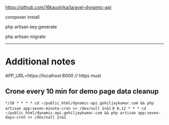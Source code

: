 https://github.com/16kaushika/laravel-dynamic-api

composer install

php artisan key:generate

php artisan migrate


-----------

# Additional notes

APP_URL=https://localhost:8000 // https must

## Crone every 10 min for demo page data cleanup
```*/10 * * * * cd ~/public_html/dynamic-api.gohiljaykumar.com && php artisan app:seven-minute-cron >> /dev/null 2>&1```
```0 0,12 * * * cd ~/public_html/dynamic-api.gohiljaykumar.com && php artisan app:seven-days-cron >> /dev/null 2>&1```

